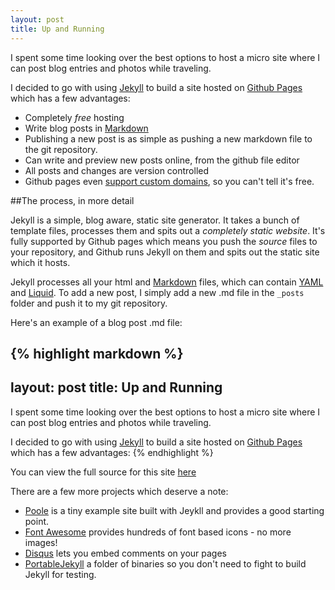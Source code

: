 ```yaml
---
layout: post
title: Up and Running
---
```


I spent some time looking over the best options to host a micro site where I can
post blog entries and photos while traveling.

I decided to go with using [Jekyll](http://jekyllrb.com) to build a site hosted
on [Github Pages](https://pages.github.com/) which has a few advantages:

* Completely *free* hosting
* Write blog posts in [Markdown](https://github.com/adam-p/markdown-here/wiki/Markdown-Cheatsheet)
* Publishing a new post is as simple as pushing a new markdown file to the git
  repository.
* Can write and preview new posts online, from the github file editor
* All posts and changes are version controlled
* Github pages even [support custom domains](https://help.github.com/articles/setting-up-a-custom-domain-with-github-pages),
  so you can't tell it's free.

##The process, in more detail

Jekyll is a simple, blog aware, static site generator. It takes a bunch of template
files, processes them and spits out a *completely static website*. It's fully supported
by Github pages which means you push the *source* files to your repository, and
Github runs Jekyll on them and spits out the static site which it hosts.

Jekyll processes all your html and [Markdown](https://github.com/adam-p/markdown-here/wiki/Markdown-Cheatsheet)
files, which can contain [YAML](http://www.yaml.org/) and
[Liquid](https://github.com/Shopify/liquid). To add a new post, I simply add a
new .md file in the `_posts` folder and push it to my git repository.

Here's an example of a blog post .md file:

{% highlight markdown %}
---
layout: post
title: Up and Running
---

I spent some time looking over the best options to host a micro site where I can
post blog entries and photos while traveling.

I decided to go with using [Jekyll](http://jekyllrb.com) to build a site hosted
on [Github Pages](https://pages.github.com/) which has a few advantages:
{% endhighlight %}

You can view the full source for this site [here](https://github.com/Weetbix/weetbix.github.io)

There are a few more projects which deserve a note:

* [Poole](https://github.com/poole/poole) is a tiny example site built with Jeykll and
  provides a good starting point.
* [Font Awesome](http://fortawesome.github.io/Font-Awesome/) provides hundreds of
  font based icons - no more images!
* [Disqus](http://disqus.com/) lets you embed comments on your pages
* [PortableJekyll](https://github.com/madhur/PortableJekyll) a folder of binaries
  so you don't need to fight to build Jekyll for testing.
